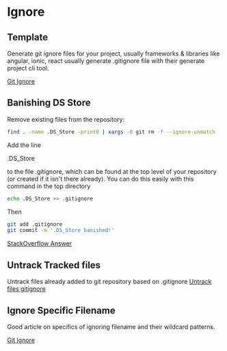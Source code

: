 # Ignore

## Template

Generate git ignore files for your project, usually frameworks & libraries like angular, ionic, react usually generate .gitignore file with their generate project cli tool.

[Git Ignore](http://gitignore.io)

## Banishing DS Store

Remove existing files from the repository:

```bash
find . -name .DS_Store -print0 | xargs -0 git rm -f --ignore-unmatch
```

Add the line

.DS\_Store

to the file .gitignore, which can be found at the top level of your repository \(or created if it isn't there already\). You can do this easily with this command in the top directory

```bash
echo .DS_Store >> .gitignore
```

Then

```sh
git add .gitignore
git commit -m '.DS_Store banished!'
```

[StackOverflow Answer](https://stackoverflow.com/a/107921)

## Untrack Tracked files

Untrack files already added to git repository based on .gitignore [Untrack files gitignore](http://www.codeblocq.com/2016/01/Untrack-files-already-added-to-git-repository-based-on-gitignore/)

## Ignore Specific Filename

Good article on specifics of ignoring filename and their wildcard patterns.

[Git Ignore ](https://linuxize.com/post/gitignore-ignoring-files-in-git/)

